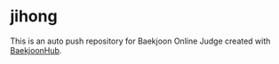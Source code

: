 # jihong
This is an auto push repository for Baekjoon Online Judge created with [BaekjoonHub](https://github.com/BaekjoonHub/BaekjoonHub).
